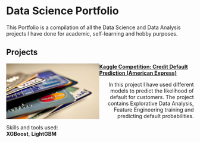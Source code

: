 # Data Science Portfolio
This Portfolio is a compilation of all the Data Science and Data Analysis projects I have done for academic, self-learning and hobby purposes. 

## Projects
<img align="left" width="250" height="150" src="https://github.com/pyagoubi/Portfolio/blob/main/images/credit_cards.jpeg"> **[Kaggle Competition: Credit Default Prediction (American Express)](https://github.com/pyagoubi/Credit-Default-Prediction)**

<p align="right">
In this project I have used different models to predict the likelihood of default for customers. The project contains Explorative Data Analysis, Feature Engineering training and predicting default probabilities.

Skills and tools used:  
**XGBoost**, **LightGBM**
</p>
